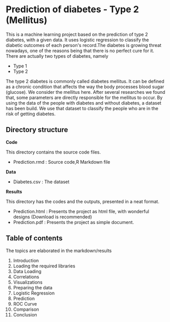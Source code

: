 # Prediction of diabetes - Type 2 (Mellitus)

This is a machine learning project based on the prediction of type 2 diabetes, with a given data. It uses logistic regression to classify the diabetic outcomes of each person's record.The diabetes is growing threat nowadays, one of the reasons being that there is no perfect cure for it. There are actually two types of diabetes, namely
  - Type 1
  - Type 2

The type 2 diabetes is commonly called diabetes mellitus. It can be defined as a chronic condition that affects the way the body processes blood sugar (glucose). We consider the mellitus here. After several researches we found that, some parameters are directly responsible for the mellitus to occur. By using the data of the people with diabetes and without diabetes, a dataset has been build.
We use that dataset to classify the people who are in the risk of getting diabetes.

## Directory structure
**Code**

This directory contains the source code files.
- Prediction.rmd : Source code,R Markdown file

**Data**
- Diabetes.csv : The dataset

**Results**

This directory has the codes and the outputs, presented in a neat format.
- Prediction.html : Presents the project as html file, with wonderful designs (Download is recommended)
- Prediction.pdf : Presents the project as simple document.

## Table of contents
The topics are elaborated in the markdown/results
1. Introduction
2. Loading the required libraries
3. Data Loading
4. Correlations
5. Visualizations
6. Preparing the data
7. Logistic Regression
8. Prediction
9. ROC Curve
10. Comparison 
11. Conclusion

